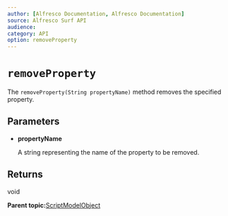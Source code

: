 ```yaml
---
author: [Alfresco Documentation, Alfresco Documentation]
source: Alfresco Surf API
audience: 
category: API
option: removeProperty
---
```


# `removeProperty`

The `removeProperty(String propertyName)` method removes the specified property.

## Parameters

-   **propertyName**

    A string representing the name of the property to be removed.


## Returns

void

**Parent topic:**[ScriptModelObject](../references/APISurf-ScriptModelObject-modelobjects.md)

